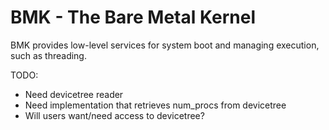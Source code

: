 
# BMK - The Bare Metal Kernel

BMK provides low-level services for system boot and managing execution, such as threading.

TODO:
- Need devicetree reader
- Need implementation that retrieves num_procs from devicetree
- Will users want/need access to devicetree?

